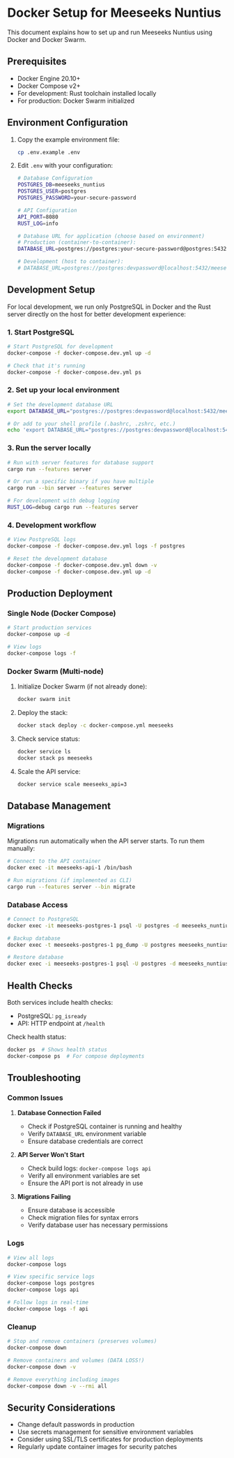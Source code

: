 # Docker Setup for Meeseeks Nuntius

This document explains how to set up and run Meeseeks Nuntius using Docker and Docker Swarm.

## Prerequisites

- Docker Engine 20.10+
- Docker Compose v2+
- For development: Rust toolchain installed locally
- For production: Docker Swarm initialized

## Environment Configuration

1. Copy the example environment file:
   ```bash
   cp .env.example .env
   ```

2. Edit `.env` with your configuration:
   ```bash
   # Database Configuration
   POSTGRES_DB=meeseeks_nuntius
   POSTGRES_USER=postgres
   POSTGRES_PASSWORD=your-secure-password

   # API Configuration
   API_PORT=8080
   RUST_LOG=info

   # Database URL for application (choose based on environment)
   # Production (container-to-container):
   DATABASE_URL=postgres://postgres:your-secure-password@postgres:5432/meeseeks_nuntius
   
   # Development (host to container):
   # DATABASE_URL=postgres://postgres:devpassword@localhost:5432/meeseeks_nuntius_dev
   ```

## Development Setup

For local development, we run only PostgreSQL in Docker and the Rust server directly on the host for better development experience:

### 1. Start PostgreSQL

```bash
# Start PostgreSQL for development
docker-compose -f docker-compose.dev.yml up -d

# Check that it's running
docker-compose -f docker-compose.dev.yml ps
```

### 2. Set up your local environment

```bash
# Set the development database URL
export DATABASE_URL="postgres://postgres:devpassword@localhost:5432/meeseeks_nuntius_dev"

# Or add to your shell profile (.bashrc, .zshrc, etc.)
echo 'export DATABASE_URL="postgres://postgres:devpassword@localhost:5432/meeseeks_nuntius_dev"' >> ~/.bashrc
```

### 3. Run the server locally

```bash
# Run with server features for database support
cargo run --features server

# Or run a specific binary if you have multiple
cargo run --bin server --features server

# For development with debug logging
RUST_LOG=debug cargo run --features server
```

### 4. Development workflow

```bash
# View PostgreSQL logs
docker-compose -f docker-compose.dev.yml logs -f postgres

# Reset the development database
docker-compose -f docker-compose.dev.yml down -v
docker-compose -f docker-compose.dev.yml up -d
```

## Production Deployment

### Single Node (Docker Compose)

```bash
# Start production services
docker-compose up -d

# View logs
docker-compose logs -f
```

### Docker Swarm (Multi-node)

1. Initialize Docker Swarm (if not already done):
   ```bash
   docker swarm init
   ```

2. Deploy the stack:
   ```bash
   docker stack deploy -c docker-compose.yml meeseeks
   ```

3. Check service status:
   ```bash
   docker service ls
   docker stack ps meeseeks
   ```

4. Scale the API service:
   ```bash
   docker service scale meeseeks_api=3
   ```

## Database Management

### Migrations

Migrations run automatically when the API server starts. To run them manually:

```bash
# Connect to the API container
docker exec -it meeseeks-api-1 /bin/bash

# Run migrations (if implemented as CLI)
cargo run --features server --bin migrate
```

### Database Access

```bash
# Connect to PostgreSQL
docker exec -it meeseeks-postgres-1 psql -U postgres -d meeseeks_nuntius

# Backup database
docker exec -t meeseeks-postgres-1 pg_dump -U postgres meeseeks_nuntius > backup.sql

# Restore database
docker exec -i meeseeks-postgres-1 psql -U postgres -d meeseeks_nuntius < backup.sql
```

## Health Checks

Both services include health checks:

- PostgreSQL: `pg_isready`
- API: HTTP endpoint at `/health`

Check health status:
```bash
docker ps  # Shows health status
docker-compose ps  # For compose deployments
```

## Troubleshooting

### Common Issues

1. **Database Connection Failed**
   - Check if PostgreSQL container is running and healthy
   - Verify `DATABASE_URL` environment variable
   - Ensure database credentials are correct

2. **API Server Won't Start**
   - Check build logs: `docker-compose logs api`
   - Verify all environment variables are set
   - Ensure the API port is not already in use

3. **Migrations Failing**
   - Ensure database is accessible
   - Check migration files for syntax errors
   - Verify database user has necessary permissions

### Logs

```bash
# View all logs
docker-compose logs

# View specific service logs
docker-compose logs postgres
docker-compose logs api

# Follow logs in real-time
docker-compose logs -f api
```

### Cleanup

```bash
# Stop and remove containers (preserves volumes)
docker-compose down

# Remove containers and volumes (DATA LOSS!)
docker-compose down -v

# Remove everything including images
docker-compose down -v --rmi all
```

## Security Considerations

- Change default passwords in production
- Use secrets management for sensitive environment variables
- Consider using SSL/TLS certificates for production deployments
- Regularly update container images for security patches